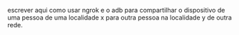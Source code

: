 escrever aqui como usar ngrok e o adb para compartilhar o dispositivo de uma pessoa de uma localidade x para outra pessoa na localidade y de outra rede.